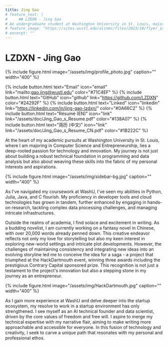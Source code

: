 ```yaml
---
title: Jing Gao
# feature_text: |
#     ## LZDXN - Jing Gao
# An undergraduate student at Washington University in St. Louis, majoring in Computer Science and Entrepreneurship.
# feature_image: "https://sites.wustl.edu/olinmc/files/2023/10/flyer_image_429596_linkedin_bannerswithcentennial_823145622_823145622.jpg.jpeg"
# excerpt: ""
---
```

# LZDXN - Jing Gao
{% include figure.html image="/assets/img/profile_photo.jpg" caption="" width="400" %}

{% include button.html text="Email" icon="email" link="mailto:gao.jing@wustl.edu" color="#71C4EF" %} {% include button.html text="GitHub" icon="github" link="https://github.com/LZDXN" color="#24292F" %} {% include button.html text="Linked" icon="linkedin" link="https://linkedin.com/in/jing-gao-lzdxn/" color="#0A66C2" %}
{% include button.html text="Résumé (EN)" icon="link" link="/assets/doc/Jing_Gao_s_Resume.pdf" color="#138A07" %} {% include button.html text="简历 (中文)" icon="link" link="/assets/doc/Jing_Gao_s_Resume_CN.pdf" color="#1B222C" %}

At the heart of my academic pursuits at Washington University in St. Louis, where I am majoring in Computer Science and Entrepreneurship, lies a deep-rooted passion for technology and innovation. My journey is not just about building a robust technical foundation in programming and data analysis but also about weaving these skills into the fabric of my personal interests and aspirations.


{% include figure.html image="/assets/img/sidebar-bg.jpg" caption="" width="400" %}


As I've navigated my coursework at WashU, I've seen my abilities in Python, Julia, Java, and C flourish. My proficiency in developer tools and cloud technologies has grown in tandem, further enhanced by engaging in hands-on research, tackling complex data processing challenges, and managing intricate infrastructures.


Outside the realms of academia, I find solace and excitement in writing. As a budding novelist, I am currently working on a fantasy novel in Chinese, with over 20,000 words already penned down. This creative endeavor reflects not only my love for storytelling but also my keen interest in exploring new-world settings and intricate plot developments. However, the challenges of maintaining consistency and integrating new ideas into an evolving storyline led me to conceive the idea for a saga - a project that triumphed at the HackDartmouth event, winning three awards including the prestigious Contrary Capital sponsored prize. This recognition is not just a testament to the project's innovation but also a stepping stone in my journey as an entrepreneur.


{% include figure.html image="/assets/img/HackDartmouth.jpg" caption="" width="400" %}


As I gain more experience at WashU and delve deeper into the startup ecosystem, my resolve to work in a startup environment has only strengthened. I see myself as an AI technical founder and data scientist, driven by the core values of freedom and free will. I aspire to merge my technical expertise with my narrative flair, aiming to make writing more approachable and accessible for everyone. In this fusion of technology and creativity, I seek to carve a unique path that resonates with my personal and professional ethos.


<!-- 
## Education
#### Washington University in St. Louis
> Aug. 2023 - Expected 2025
- *B.S in* **Computer Science (Primary)**
- *Double major in **Entrepreneurship***
- *Minor in **Mathematics***

## Technical Skills
- **Programming Languages:** Python, Julia, Java, C, HTML/CSS, JavaScript, Shell
- **Developer Tools:** VS Code, Git, Latex, Markdown, Google Cloud Platform, Amazon Web Service
- **Technologies/Frameworks:** Linux, GitHub, ReactJS, VueJS, WordPress
- **Languages:** 中文/Chinese (Native), English (Proficient), Esperanton/Esperanto (Intermediate), 日本語/Japanese (Beginner)

## Certification
- [Large Language Models: Foundation Models from the Ground Up](https://courses.edx.org/certificates/43a44d655fb0498dbb222278e10d22c5) - Databricks (edX), 2023
- [Large Language Models: Application through Production](https://courses.edx.org/certificates/8b772337ef45471eb1ba8a4f83cf43e4) - Databricks (edX), 2023
- [Mathematics for Machine Learning: Linear Algebra](https://coursera.org/share/e487b03b99dbdee21e67be90fef4c88b) - ICL (Coursera), 2022

## Experience
### Washington University in St. Louis
**Research Assistant**
Oct. 2023 - PRESENT, St. Louis, MO
- Utilized Julia programming language for developing and implementing data processing pipelines.
- Installed and maintained jupyter server application with encrypted token access.

### Research Institute of Tsinghua, Pearl River Delta
**Research Assistant & Project Manager Assistant**
Jun. 2022 - Aug. 2022, Guangzhou, Guangdong (China)
- Constructed & evaluated machine models in severe environment.
- Sampled & analyzed data, then Specified & optimized mathematical models.

## Publication
[same contribution]
Guo, J., & **Gao, J. (2022)**. *Comparison of Different Machine Learning Algorithms on Cell Classification with scRNA-seq after Principal Component Analysis*. 2022 7th International Conference on Intelligent Computing and Signal Processing (ICSP). [DOI](https://doi.org/10.1109/icsp54964.2022.9778439)

## Research & Projects
### AI Jailbreaking
*Large Language Model, Jailbreak*
Dec. 2023
Conducted comprehensive research into the mechanisms and limitations of large language models.

### [Stockfish Chess Analysis](https://github.com/LZDXN/Chess-Research-2023-Fall.git)
*Julia, Python, API, Data Analysis*
Apr. 2023
Developed an AI-powered assistant to solve pain points in the writing process.

## Honors & Prizes
- Hack WashU 2023 - Best Use of Google Cloud, 2023
- HackDartmouth VIII: Into The Multiverse - Contrary Capital - Start Up Prize, 2023
- American Mathematics Competition (AMC) 12 - First Place * 2 (A & B), 2021
- China Thinks Big (CTB) - National First Prize & Global Round Qualification, 2021 -->
